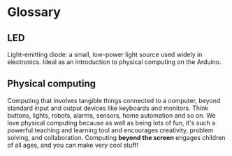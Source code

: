 # Glossary

## LED

Light-emitting diode: a small, low-power light source used widely in electronics. Ideal as an introduction to physical computing on the Arduino.

## Physical computing

Computing that involves tangible things connected to a computer, beyond standard input and output devices like keyboards and monitors. Think buttons, lights, robots, alarms, sensors, home automation and so on. We love physical computing because as well as being lots of fun, it's such a powerful teaching and learning tool and encourages creativity, problem solving, and collaboration. Computing **beyond the screen** engages children of all ages, and you can make very cool stuff!
